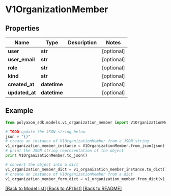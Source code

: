 # V1OrganizationMember


## Properties
Name | Type | Description | Notes
------------ | ------------- | ------------- | -------------
**user** | **str** |  | [optional] 
**user_email** | **str** |  | [optional] 
**role** | **str** |  | [optional] 
**kind** | **str** |  | [optional] 
**created_at** | **datetime** |  | [optional] 
**updated_at** | **datetime** |  | [optional] 

## Example

```python
from polyaxon_sdk.models.v1_organization_member import V1OrganizationMember

# TODO update the JSON string below
json = "{}"
# create an instance of V1OrganizationMember from a JSON string
v1_organization_member_instance = V1OrganizationMember.from_json(json)
# print the JSON string representation of the object
print V1OrganizationMember.to_json()

# convert the object into a dict
v1_organization_member_dict = v1_organization_member_instance.to_dict()
# create an instance of V1OrganizationMember from a dict
v1_organization_member_form_dict = v1_organization_member.from_dict(v1_organization_member_dict)
```
[[Back to Model list]](../README.md#documentation-for-models) [[Back to API list]](../README.md#documentation-for-api-endpoints) [[Back to README]](../README.md)



